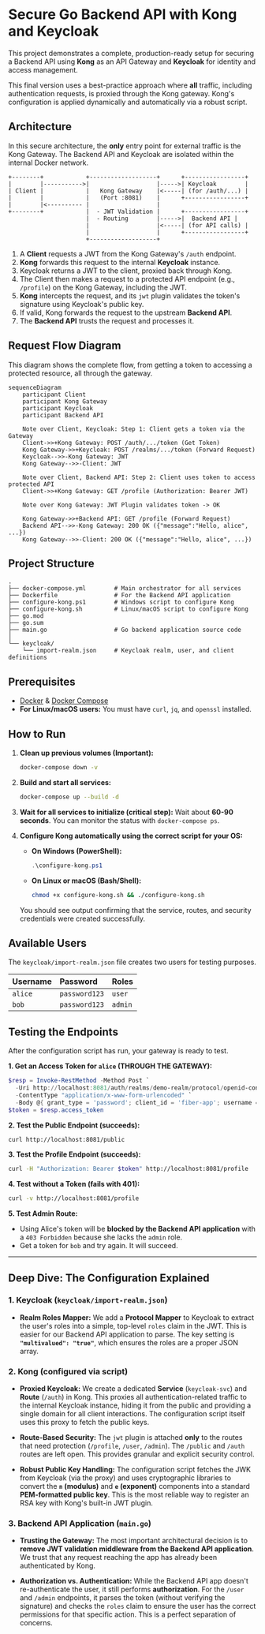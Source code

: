 # Secure Go Backend API with Kong and Keycloak

This project demonstrates a complete, production-ready setup for securing a Backend API using **Kong** as an API Gateway and **Keycloak** for identity and access management.

This final version uses a best-practice approach where **all** traffic, including authentication requests, is proxied through the Kong gateway. Kong's configuration is applied dynamically and automatically via a robust script.

## Architecture

In this secure architecture, the **only** entry point for external traffic is the Kong Gateway. The Backend API and Keycloak are isolated within the internal Docker network.

```
+--------+            +-------------------+      +-----------------+
|        |----------->|                   |----->| Keycloak        |
| Client |            |   Kong Gateway    |<-----| (for /auth/...) |
|        |            |   (Port :8081)    |      +-----------------+
|        |<---------- |                   |
+--------+            |  - JWT Validation |      +-----------------+
                      |  - Routing        |----->|  Backend API |
                      |                   |<-----| (for API calls) |
                      |                   |      +-----------------+
                      +-------------------+
```

1.  A **Client** requests a JWT from the Kong Gateway's `/auth` endpoint.
2.  **Kong** forwards this request to the internal **Keycloak** instance.
3.  Keycloak returns a JWT to the client, proxied back through Kong.
4.  The Client then makes a request to a protected API endpoint (e.g., `/profile`) on the Kong Gateway, including the JWT.
5.  **Kong** intercepts the request, and its `jwt` plugin validates the token's signature using Keycloak's public key.
6.  If valid, Kong forwards the request to the upstream **Backend API**.
7.  The **Backend API** trusts the request and processes it.

## Request Flow Diagram

This diagram shows the complete flow, from getting a token to accessing a protected resource, all through the gateway.

```mermaid
sequenceDiagram
    participant Client
    participant Kong Gateway
    participant Keycloak
    participant Backend API

    Note over Client, Keycloak: Step 1: Client gets a token via the Gateway
    Client->>+Kong Gateway: POST /auth/.../token (Get Token)
    Kong Gateway->>+Keycloak: POST /realms/.../token (Forward Request)
    Keycloak-->>-Kong Gateway: JWT
    Kong Gateway-->>-Client: JWT

    Note over Client, Backend API: Step 2: Client uses token to access protected API
    Client->>+Kong Gateway: GET /profile (Authorization: Bearer JWT)
    
    Note over Kong Gateway: JWT Plugin validates token -> OK

    Kong Gateway->>+Backend API: GET /profile (Forward Request)
    Backend API-->>-Kong Gateway: 200 OK ({"message":"Hello, alice", ...})
    Kong Gateway-->>-Client: 200 OK ({"message":"Hello, alice", ...})
```

## Project Structure

```
.
├── docker-compose.yml        # Main orchestrator for all services
├── Dockerfile                # For the Backend API application
├── configure-kong.ps1        # Windows script to configure Kong
├── configure-kong.sh         # Linux/macOS script to configure Kong
├── go.mod                    
├── go.sum
├── main.go                   # Go backend application source code
│
└── keycloak/
    └── import-realm.json     # Keycloak realm, user, and client definitions
```

## Prerequisites

*   [Docker](https://www.docker.com/get-started) & [Docker Compose](https://docs.docker.com/compose/install/)
*   **For Linux/macOS users:** You must have `curl`, `jq`, and `openssl` installed.

## How to Run

1.  **Clean up previous volumes (Important):**
    ```bash
    docker-compose down -v
    ```

2.  **Build and start all services:**
    ```bash
    docker-compose up --build -d
    ```

3.  **Wait for all services to initialize (critical step):**
    Wait about **60-90 seconds**. You can monitor the status with `docker-compose ps`.

4.  **Configure Kong automatically using the correct script for your OS:**

    *   **On Windows (PowerShell):**
        ```powershell
        .\configure-kong.ps1
        ```

    *   **On Linux or macOS (Bash/Shell):**
        ```bash
        chmod +x configure-kong.sh && ./configure-kong.sh
        ```
    You should see output confirming that the service, routes, and security credentials were created successfully.

## Available Users

The `keycloak/import-realm.json` file creates two users for testing purposes.

| Username | Password    | Roles   |
| :------- | :---------- | :------ |
| `alice`  | `password123` | `user`  |
| `bob`    | `password123` | `admin` |

## Testing the Endpoints

After the configuration script has run, your gateway is ready to test.

**1. Get an Access Token for `alice` (THROUGH THE GATEWAY):**
```powershell
$resp = Invoke-RestMethod -Method Post `
  -Uri http://localhost:8081/auth/realms/demo-realm/protocol/openid-connect/token `
  -ContentType "application/x-www-form-urlencoded" `
  -Body @{ grant_type = 'password'; client_id = 'fiber-app'; username = 'alice'; password = 'password123' }
$token = $resp.access_token
```

**2. Test the Public Endpoint (succeeds):**
```bash
curl http://localhost:8081/public
```

**3. Test the Profile Endpoint (succeeds):**
```bash
curl -H "Authorization: Bearer $token" http://localhost:8081/profile
```

**4. Test without a Token (fails with 401):**
```bash
curl -v http://localhost:8081/profile
```

**5. Test Admin Route:**
*   Using Alice's token will be **blocked by the Backend API application** with a `403 Forbidden` because she lacks the `admin` role.
*   Get a token for `bob` and try again. It will succeed.

---

## Deep Dive: The Configuration Explained

### 1. Keycloak (`keycloak/import-realm.json`)

*   **Realm Roles Mapper:** We add a **Protocol Mapper** to Keycloak to extract the user's roles into a simple, top-level `roles` claim in the JWT. This is easier for our Backend API application to parse. The key setting is **`"multivalued": "true"`**, which ensures the roles are a proper JSON array.

### 2. Kong (configured via script)

*   **Proxied Keycloak:** We create a dedicated **Service** (`keycloak-svc`) and **Route** (`/auth`) in Kong. This proxies all authentication-related traffic to the internal Keycloak instance, hiding it from the public and providing a single domain for all client interactions. The configuration script itself uses this proxy to fetch the public keys.

*   **Route-Based Security:** The `jwt` plugin is attached **only** to the routes that need protection (`/profile`, `/user`, `/admin`). The `/public` and `/auth` routes are left open. This provides granular and explicit security control.

*   **Robust Public Key Handling:** The configuration script fetches the JWK from Keycloak (via the proxy) and uses cryptographic libraries to convert the **`n` (modulus)** and **`e` (exponent)** components into a standard **PEM-formatted public key**. This is the most reliable way to register an RSA key with Kong's built-in JWT plugin.

### 3. Backend API Application (`main.go`)

*   **Trusting the Gateway:** The most important architectural decision is to **remove JWT validation middleware from the Backend API application**. We trust that any request reaching the app has already been authenticated by Kong.

*   **Authorization vs. Authentication:** While the Backend API app doesn't re-authenticate the user, it still performs **authorization**. For the `/user` and `/admin` endpoints, it parses the token (without verifying the signature) and checks the `roles` claim to ensure the user has the correct permissions for that specific action. This is a perfect separation of concerns.